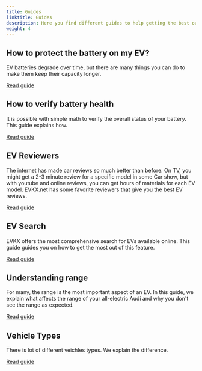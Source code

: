 ```yaml
---
title: Guides
linktitle: Guides
description: Here you find different guides to help getting the best out of your electric Audi.
weight: 4
---
```



## How to protect the battery on my EV?

EV batteries degrade over time, but there are many things you can do to make them keep their capacity longer.

[Read guide](protectingbattery)

## How to verify battery health

It is possible with simple math to verify the overall status of your battery. This guide explains how.

[Read guide](checkingbatteryhealth)


## EV Reviewers

The internet has made car reviews so much better than before. On TV, you might get a 2-3 minute review for a specific model in some Car show, but with youtube and online reviews, you can get hours of materials for each EV model. EVKX.net has some favorite reviewers that give you the best EV reviews.

[Read guide](evreviewers)

## EV Search

EVKX offers the most comprehensive search for EVs available online. This guide guides you on how to get the most out of this feature.

[Read guide](evsearch)

## Understanding range

For many, the range is the most important aspect of an EV. In this guide, we explain what affects the range of your all-electric Audi and why you don't see the range as expected.

[Read guide](understandingrange)

## Vehicle Types

There is lot of different veichles types. We explain the difference.

[Read guide](vehicletypes)